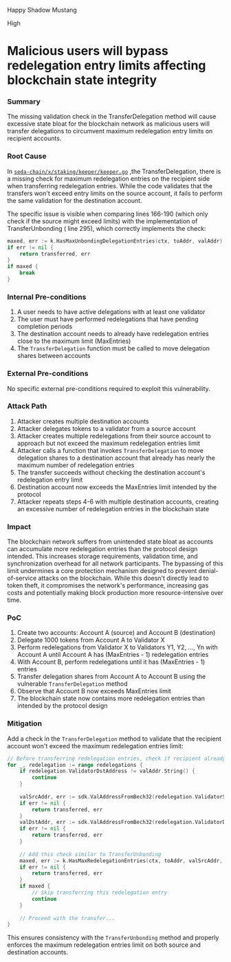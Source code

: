 Happy Shadow Mustang

High

# Malicious users will bypass redelegation entry limits affecting blockchain state integrity

### Summary

The missing validation check in the TransferDelegation method will cause excessive state bloat for the blockchain network as malicious users will transfer delegations to circumvent maximum redelegation entry limits on recipient accounts.

### Root Cause

In [`seda-chain/x/staking/keeper/keeper.go`]( https://github.com/sherlock-audit/2024-12-seda-protocol/blob/main/seda-chain/x/staking/keeper/keeper.go#L48) ,the TransferDelegation, there is a missing check for maximum redelegation entries on the recipient side when transferring redelegation entries. While the code validates that the transfers won't exceed entry limits on the source account, it fails to perform the same validation for the destination account.

The specific issue is visible when comparing lines 166-190 (which only check if the source might exceed limits) with the implementation of TransferUnbonding ( line 295), which correctly implements the check:

```go
maxed, err := k.HasMaxUnbondingDelegationEntries(ctx, toAddr, valAddr)
if err != nil {
    return transferred, err
}
if maxed {
    break
}
```

### Internal Pre-conditions

1. A user needs to have active delegations with at least one validator
2. The user must have performed redelegations that have pending completion periods
3. The destination account needs to already have redelegation entries close to the maximum limit (MaxEntries)
4. The `TransferDelegation` function must be called to move delegation shares between accounts

### External Pre-conditions

No specific external pre-conditions required to exploit this vulnerability.

### Attack Path

1. Attacker creates multiple destination accounts
2. Attacker delegates tokens to a validator from a source account
3. Attacker creates multiple redelegations from their source account to approach but not exceed the maximum redelegation entries limit
4. Attacker calls a function that invokes `TransferDelegation` to move delegation shares to a destination account that already has nearly the maximum number of redelegation entries
5. The transfer succeeds without checking the destination account's redelegation entry limit
6. Destination account now exceeds the MaxEntries limit intended by the protocol
7. Attacker repeats steps 4-6 with multiple destination accounts, creating an excessive number of redelegation entries in the blockchain state

### Impact

The blockchain network suffers from unintended state bloat as accounts can accumulate more redelegation entries than the protocol design intended. This increases storage requirements, validation time, and synchronization overhead for all network participants. The bypassing of this limit undermines a core protection mechanism designed to prevent denial-of-service attacks on the blockchain. While this doesn't directly lead to token theft, it compromises the network's performance, increasing gas costs and potentially making block production more resource-intensive over time.

### PoC

1. Create two accounts: Account A (source) and Account B (destination)
2. Delegate 1000 tokens from Account A to Validator X
3. Perform redelegations from Validator X to Validators Y1, Y2, ..., Yn with Account A until Account A has (MaxEntries - 1) redelegation entries
4. With Account B, perform redelegations until it has (MaxEntries - 1) entries
5. Transfer delegation shares from Account A to Account B using the vulnerable `TransferDelegation` method
6. Observe that Account B now exceeds MaxEntries limit
7. The blockchain state now contains more redelegation entries than intended by the protocol design

### Mitigation

Add a check in the `TransferDelegation` method to validate that the recipient account won't exceed the maximum redelegation entries limit:

```go
// Before transferring redelegation entries, check if recipient already has max entries
for _, redelegation := range redelegations {
    if redelegation.ValidatorDstAddress != valAddr.String() {
        continue
    }
    
    valSrcAddr, err := sdk.ValAddressFromBech32(redelegation.ValidatorSrcAddress)
    if err != nil {
        return transferred, err
    }
    valDstAddr, err := sdk.ValAddressFromBech32(redelegation.ValidatorDstAddress)
    if err != nil {
        return transferred, err
    }
    
    // Add this check similar to TransferUnbonding
    maxed, err := k.HasMaxRedelegationEntries(ctx, toAddr, valSrcAddr, valDstAddr)
    if err != nil {
        return transferred, err
    }
    if maxed {
        // Skip transferring this redelegation entry
        continue
    }
    
    // Proceed with the transfer...
}
```

This ensures consistency with the `TransferUnbonding` method and properly enforces the maximum redelegation entries limit on both source and destination accounts.

